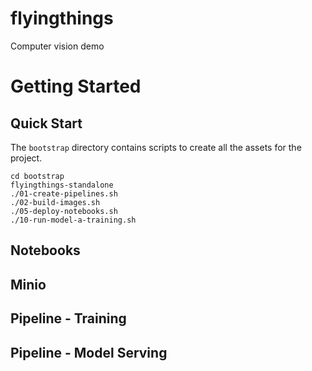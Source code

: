# flyingthings
Computer vision demo

# Getting Started

## Quick Start
The `bootstrap` directory contains scripts to create all the assets for the project. 
```
cd bootstrap
flyingthings-standalone
./01-create-pipelines.sh 
./02-build-images.sh
./05-deploy-notebooks.sh
./10-run-model-a-training.sh
```
## Notebooks

## Minio

## Pipeline - Training

## Pipeline - Model Serving

